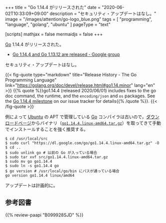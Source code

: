 +++
title = "Go 1.14.4 がリリースされた"
date =  "2020-06-02T10:33:09+09:00"
description = "セキュリティ・アップデートはなし。"
image = "/images/attention/go-logo_blue.png"
tags  = [ "programming", "language", "golang", "ubuntu" ]
pageType = "text"

[scripts]
  mathjax = false
  mermaidjs = false
+++

[Go] 1.14.4 がリリースされた。

- [Go 1.14.4 and Go 1.13.12 are released - Google group](https://groups.google.com/forum/#!topic/golang-announce/R0Ops9_eylQ)

セキュリティ・アップデートはなし。

{{< fig-quote type="markdown" title="Release History - The Go Programming Language" link="https://golang.org/doc/devel/release.html#go1.14.minor" lang="en" >}}
{{% quote %}}go1.14.4 (released 2020/06/01) includes fixes to the go doc command, the runtime, and the `encoding/json` and `os` packages. See the [Go 1.14.4 milestone](https://github.com/golang/go/issues?q=milestone%3AGo1.14.4+label%3ACherryPickApproved) on our issue tracker for details{{% /quote %}}.
{{< /fig-quote >}}

例によって [Ubuntu] の APT で管理している [Go] コンパイラは古いので，[ダウンロードページ](https://golang.org/dl/ "Downloads - The Go Programming Language")からバイナリ（[`go1.14.4.linux-amd64.tar.gz`](https://dl.google.com/go/go1.14.4.linux-amd64.tar.gz)）を取ってきて手動でインストールすることを強く推奨する。

```text
$ cd /usr/local/src
$ sudo curl "https://dl.google.com/go/go1.14.4.linux-amd64.tar.gz" -O
$ cd ..
$ sudo unlink go # 以前の Go が入っている場合
$ sudo tar xvf src/go1.14.4.linux-amd64.tar.gz
$ sudo mv go go1.14.4
$ sudo ln -s go1.14.4 go
$ go version # /usr/local/go/bin にパスが通っている場合
go version go1.14.4 linux/amd64
```

アップデートは計画的に。

[Go]: https://golang.org/ "The Go Programming Language"
[Go 言語]: https://golang.org/ "The Go Programming Language"
[Ubuntu]: https://www.ubuntu.com/ "The leading operating system for PCs, IoT devices, servers and the cloud | Ubuntu"

## 参考図書

{{% review-paapi "B099928SJD" %}} <!-- プログラミング言語Go -->
